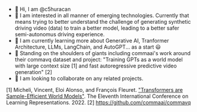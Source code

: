 - 👋 Hi, I am @c5huracan
- 👀 I am interested in all manner of emerging technologies. Currently that means trying to better understand the challenge of generating synthetic driving video (data) to train a better model, leading to a better safer semi-autonomus driving experience.
- 🌱 I am currently learning more about Generative AI, Tranformer Architecture, LLMs, LangChain, and AutoGPT... as a start :smiley:
- 🌱 Standing on the shoulders of giants including commaai's work around their commavq dataset and project: "Training GPTs as a world model with large context size [1] and fast autoregressive predictive video generation" [2]
- 💞️ I am looking to collaborate on any related projects.

[1] Micheli, Vincent, Eloi Alonso, and François Fleuret. ["Transformers are Sample-Efficient World Models"](https://arxiv.org/abs/2209.00588). The Eleventh International Conference on Learning Representations. 2022.
[2] https://github.com/commaai/commavq
<!---
- 📫 How to reach me: 
--->

<!---
c5huracan/c5huracan is a ✨ special ✨ repository because its `README.md` (this file) appears on your GitHub profile.
You can click the Preview link to take a look at your changes.
--->
